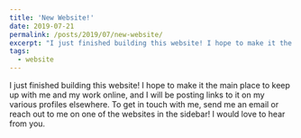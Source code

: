 ```yaml
---
title: 'New Website!'
date: 2019-07-21
permalink: /posts/2019/07/new-website/
excerpt: "I just finished building this website! I hope to make it the main place to keep up with me and my work online, and I will be posting links to it on my various profiles elsewhere.  To get in touch with me, send me an email or reach out to me on one of the websites in the sidebar! I would love to hear from you."
tags:
  - website
---
```


I just finished building this website! I hope to make it the main place to keep up with me and my work online, and I will be posting links to it on my various profiles elsewhere.  To get in touch with me, send me an email or reach out to me on one of the websites in the sidebar! I would love to hear from you.